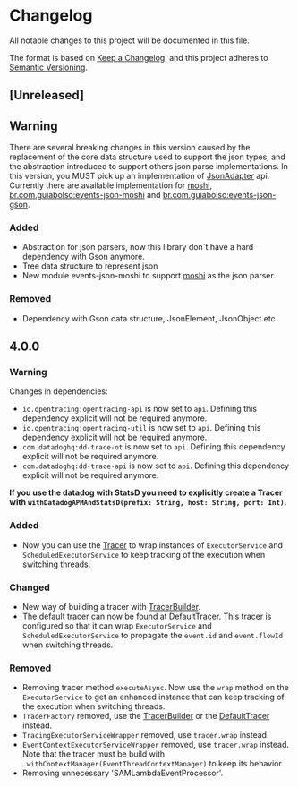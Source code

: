 # Changelog

All notable changes to this project will be documented in this file.

The format is based on [Keep a Changelog](https://keepachangelog.com/en/1.0.0/),
and this project adheres to [Semantic Versioning](https://semver.org/spec/v2.0.0.html).

## [Unreleased] 

## Warning
There are several breaking changes in this version caused by the replacement of the core data structure used to support the json types, and the abstraction introduced to support others json parse implementations.
In this version, you MUST pick up an implementation of [JsonAdapter](/core/src/main/kotlin/br/com/guiabolso/events/json/JsonAdapter.kt) api. Currently there are available
implementation for [moshi](https://github.com/square/moshi), [br.com.guiabolso:events-json-moshi](/json-moshi) and [br.com.guiabolso:events-json-gson](/json-gson).

### Added
- Abstraction for json parsers, now this library don`t have a hard dependency with Gson anymore.
- Tree data structure to represent json
- New module events-json-moshi to support [moshi](https://github.com/square/moshi) as the json parser.

### Removed
- Dependency with Gson data structure, JsonElement, JsonObject etc

## 4.0.0

### Warning

Changes in dependencies:
- `io.opentracing:opentracing-api` is now set to `api`. Defining this dependency explicit will not be required anymore.
- `io.opentracing:opentracing-util` is now set to `api`. Defining this dependency explicit will not be required anymore.
- `com.datadoghq:dd-trace-ot` is now set to `api`. Defining this dependency explicit will not be required anymore.
- `com.datadoghq:dd-trace-api` is now set to `api`. Defining this dependency explicit will not be required anymore.

**If you use the datadog with StatsD you need to explicitly create a Tracer with `withDatadogAPMAndStatsD(prefix: String, host: String, port: Int)`.**

### Added

- Now you can use the [Tracer](/tracing/src/main/kotlin/br/com/guiabolso/tracing/Tracer.kt) to wrap instances of
`ExecutorService` and `ScheduledExecutorService` to keep tracking of the execution when switching threads.

### Changed

- New way of building a tracer with [TracerBuilder](/tracing/src/main/kotlin/br/com/guiabolso/tracing/builder/TracerBuilder.kt).
- The default tracer can now be found at [DefaultTracer](/core/src/main/kotlin/br/com/guiabolso/events/tracer/DefaultTracer.kt).
This tracer is configured so that it can wrap `ExecutorService` and `ScheduledExecutorService` to propagate the `event.id`
and `event.flowId` when switching threads.

### Removed

- Removing tracer method `executeAsync`. Now use the `wrap` method on the `ExecutorService` to get an enhanced instance
that can keep tracking of the execution when switching threads.
- `TracerFactory` removed, use the [TracerBuilder](/tracing/src/main/kotlin/br/com/guiabolso/tracing/builder/TracerBuilder.kt) or
the [DefaultTracer](/core/src/main/kotlin/br/com/guiabolso/events/tracer/DefaultTracer.kt) instead.
- `TracingExecutorServiceWrapper` removed, use `tracer.wrap` instead.
- `EventContextExecutorServiceWrapper` removed, use `tracer.wrap` instead. Note that the tracer must be build with 
`.withContextManager(EventThreadContextManager)` to keep its behavior.
- Removing unnecessary 'SAMLambdaEventProcessor'.
